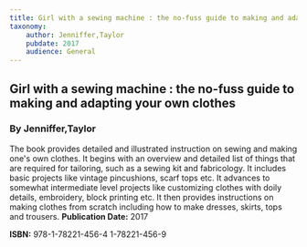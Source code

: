 ```yaml
---
title: Girl with a sewing machine : the no-fuss guide to making and adapting your own clothes
taxonomy:
	author: Jenniffer,Taylor
	pubdate: 2017
	audience: General
---
```

## Girl with a sewing machine : the no-fuss guide to making and adapting your own clothes
### By Jenniffer,Taylor

The book provides detailed and illustrated instruction on sewing and making one's own clothes. It begins with an overview and detailed list of things that are required for tailoring, such as a sewing kit and fabricology. It includes basic projects like vintage pincushions, scarf tops etc. It advances to somewhat intermediate level projects like customizing clothes with doily details, embroidery, block printing etc. It then provides instructions on making clothes from scratch including how to make dresses, skirts, tops and trousers.
**Publication Date:** 2017

**ISBN:** 978-1-78221-456-4 1-78221-456-9